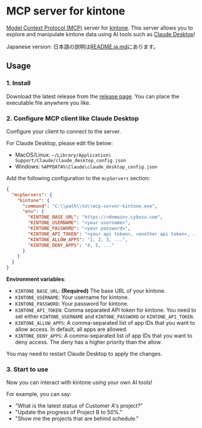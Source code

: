 # MCP server for kintone

[Model Context Protocol (MCP)](https://modelcontextprotocol.io/) server for [kintone](https://kintone.cybozu.co.jp/).
This server allows you to explore and manipulate kintone data using AI tools such as [Claude Desktop](https://claude.ai/download)!

Japanese version: 日本語の説明は[README.ja.md](README.ja.md)にあります。


## Usage

### 1. Install

Download the latest release from the [release page](https://github.com/macrat/mcp-server-kintone/releases).
You can place the executable file anywhere you like.


### 2. Configure MCP client like Claude Desktop

Configure your client to connect to the server.

For Claude Desktop, please edit file below:
- MacOS/Linux: `~/Library/Application\ Support/Claude/claude_desktop_config.json`
- Windows: `%APPDATA%\Claude\claude_desktop_config.json`

Add the following configuration to the `mcpServers` section:

```json
{
  "mcpServers": {
    "kintone": {
      "command": "C:\\path\\to\\mcp-server-kintone.exe",
      "env": {
        "KINTONE_BASE_URL": "https://<domain>.cybozu.com",
        "KINTONE_USERNAME": "<your username>",
        "KINTONE_PASSWORD": "<your password>",
        "KINTONE_API_TOKEN": "<your api token>, <another api token>, ...",
        "KINTONE_ALLOW_APPS": "1, 2, 3, ...",
        "KINTONE_DENY_APPS": "4, 5, ..."
      }
    }
  }
}
```

**Environment variables**:
- `KINTONE_BASE_URL`: **(Required)** The base URL of your kintone.
- `KINTONE_USERNAME`: Your username for kintone.
- `KINTONE_PASSWORD`: Your password for kintone.
- `KINTONE_API_TOKEN`: Comma separated API token for kintone.
  You need to set either `KINTONE_USERNAME` and `KINTONE_PASSWORD` or `KINTONE_API_TOKEN`.
- `KINTONE_ALLOW_APPS`: A comma-separated list of app IDs that you want to allow access. In default, all apps are allowed.
- `KINTONE_DENY_APPS`: A comma-separated list of app IDs that you want to deny access. The deny has a higher priority than the allow.

You may need to restart Claude Desktop to apply the changes.


### 3. Start to use

Now you can interact with kintone using your own AI tools!

For example, you can say:
- "What is the latest status of Customer A's project?"
- "Update the progress of Project B to 50%."
- "Show me the projects that are behind schedule."
